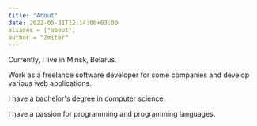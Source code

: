 ```yaml
---
title: "About"
date: 2022-05-31T12:14:00+03:00
aliases = ["about"]
author = "Zmiter"
---
```


Currently, I live in Minsk, Belarus.

Work as a freelance software developer for some companies and develop various web applications.

I have a bachelor's degree in computer science.

I have a passion for programming and programming languages.
